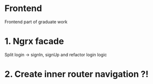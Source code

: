 # Frontend
Frontend part of graduate work

# 1. Ngrx facade
Split login -> signIn, signUp and refactor login logic

# 2. Create inner router navigation ?!
